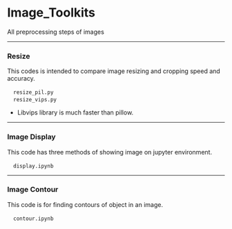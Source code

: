 # Image_Toolkits
All preprocessing steps of images

***

### Resize
This codes is intended to compare image resizing and cropping speed and accuracy.

&emsp;`resize_pil.py`<br>
&emsp;`resize_vips.py`
 - Libvips library is much faster than pillow.


***

### Image Display
This code has three methods of showing image on jupyter environment.

&emsp;`display.ipynb`<br>

***

### Image Contour
This code is for finding contours of object in an image.

&emsp;`contour.ipynb`<br>



